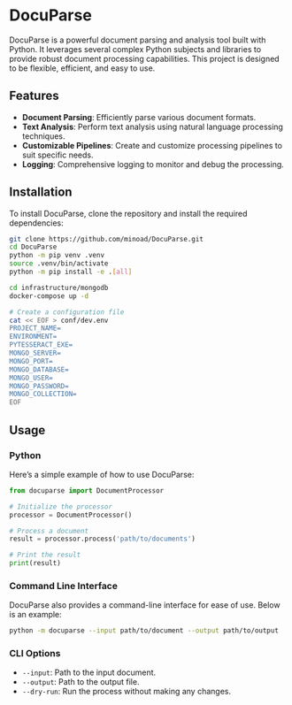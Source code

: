 # DocuParse

DocuParse is a powerful document parsing and analysis tool built with Python. It leverages several complex Python subjects and libraries to provide robust document processing capabilities. This project is designed to be flexible, efficient, and easy to use.

## Features

- **Document Parsing**: Efficiently parse various document formats.
- **Text Analysis**: Perform text analysis using natural language processing techniques.
- **Customizable Pipelines**: Create and customize processing pipelines to suit specific needs.
- **Logging**: Comprehensive logging to monitor and debug the processing.

## Installation

To install DocuParse, clone the repository and install the required dependencies:

```bash
git clone https://github.com/minoad/DocuParse.git
cd DocuParse
python -m pip venv .venv
source .venv/bin/activate
python -m pip install -e .[all]

cd infrastructure/mongodb
docker-compose up -d

# Create a configuration file
cat << EOF > conf/dev.env
PROJECT_NAME=
ENVIRONMENT=
PYTESSERACT_EXE=
MONGO_SERVER=
MONGO_PORT=
MONGO_DATABASE=
MONGO_USER=
MONGO_PASSWORD=
MONGO_COLLECTION=
EOF

```

## Usage

### Python

Here’s a simple example of how to use DocuParse:

```python
from docuparse import DocumentProcessor

# Initialize the processor
processor = DocumentProcessor()

# Process a document
result = processor.process('path/to/documents')

# Print the result
print(result)
```

### Command Line Interface

DocuParse also provides a command-line interface for ease of use. Below is an example:

```bash
python -m docuparse --input path/to/document --output path/to/output
```

### CLI Options

- `--input`: Path to the input document.
- `--output`: Path to the output file.
- `--dry-run`: Run the process without making any changes.
